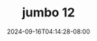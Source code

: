 --- 
title: "jumbo 12"
description: "video bokep jumbo 12      "
date: 2024-09-16T04:14:28-08:00
file_code: "jvbvd1r7vyoe"
draft: false
cover: "yn8o7nitkng6srjm.jpg"
tags: ["jumbo", "bokep-indo", "bokep-viral", "bokep-ig"]
length: 2118
fld_id: "1483247"
foldername: "Alexavia"
categories: ["Alexavia"]
views: 0
---